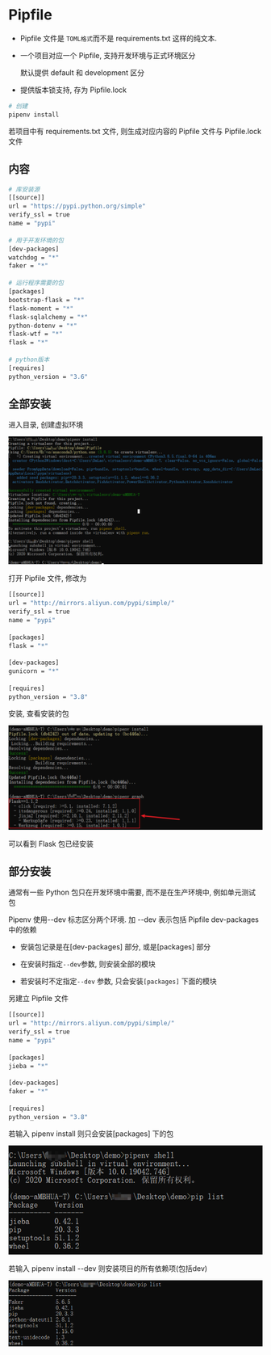 <!--
 * @Brief        : 
 * @Author       : dmjcb
 * @Date         : 2024-09-24 20:03:51
 * @LastEditors  : dmjcb@outlook.com
 * @LastEditTime : 2024-10-08 22:33:51
-->


# Pipfile

- Pipfile 文件是 `TOML格式`而不是 requirements.txt 这样的纯文本.

- 一个项目对应一个 Pipfile, 支持开发环境与正式环境区分

    默认提供 default 和 development 区分

- 提供版本锁支持, 存为 Pipfile.lock

```sh
# 创建
pipenv install
```

若项目中有 requirements.txt 文件, 则生成对应内容的 Pipfile 文件与 Pipfile.lock 文件

## 内容

```sh
# 库安装源
[[source]]
url = "https://pypi.python.org/simple"
verify_ssl = true
name = "pypi"

# 用于开发环境的包
[dev-packages]
watchdog = "*"
faker = "*"

# 运行程序需要的包
[packages]
bootstrap-flask = "*"
flask-moment = "*"
flask-sqlalchemy = "*"
python-dotenv = "*"
flask-wtf = "*"
flask = "*"

# python版本
[requires]
python_version = "3.6"
```

## 全部安装

进入目录, 创建虚拟环境

![](https://raw.githubusercontent.com/dmjcb/SelfImgur/main/20210122224056.png)

打开 Pipfile 文件, 修改为

```sh
[[source]]
url = "http://mirrors.aliyun.com/pypi/simple/"
verify_ssl = true
name = "pypi"

[packages]
flask = "*"

[dev-packages]
gunicorn = "*"

[requires]
python_version = "3.8"
```

安装, 查看安装的包

![](https://raw.githubusercontent.com/dmjcb/SelfImgur/main/20210122224537.png)

可以看到 Flask 包已经安装

## 部分安装

通常有一些 Python 包只在开发环境中需要, 而不是在生产环境中, 例如单元测试包

Pipenv 使用--dev 标志区分两个环境. 加 --dev 表示包括 Pipfile dev-packages 中的依赖

- 安装包记录是在[dev-packages] 部分, 或是[packages] 部分

- 在安装时指定`--dev`参数, 则安装全部的模块

- 若安装时不定指定`--dev` 参数, 只会安装`[packages]` 下面的模块

另建立 Pipfile 文件

```sh
[[source]]
url = "http://mirrors.aliyun.com/pypi/simple/"
verify_ssl = true
name = "pypi"

[packages]
jieba = "*"

[dev-packages]
faker = "*"

[requires]
python_version = "3.8"
```

若输入 pipenv install 则只会安装[packages] 下的包

![](https://raw.githubusercontent.com/dmjcb/SelfImgur/main/20210123141415.png)

若输入 pipenv install --dev 则安装项目的所有依赖项(包括dev)

![](https://raw.githubusercontent.com/dmjcb/SelfImgur/main/20210123141743.png)